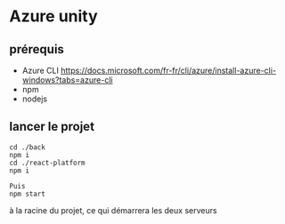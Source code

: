 # Azure unity 

## prérequis
 - Azure CLI https://docs.microsoft.com/fr-fr/cli/azure/install-azure-cli-windows?tabs=azure-cli
 - npm 
 - nodejs


 ## lancer le projet
```
cd ./back
npm i 
cd ./react-platform
npm i 

Puis
npm start
```
à la racine du projet, ce qui démarrera les deux serveurs







